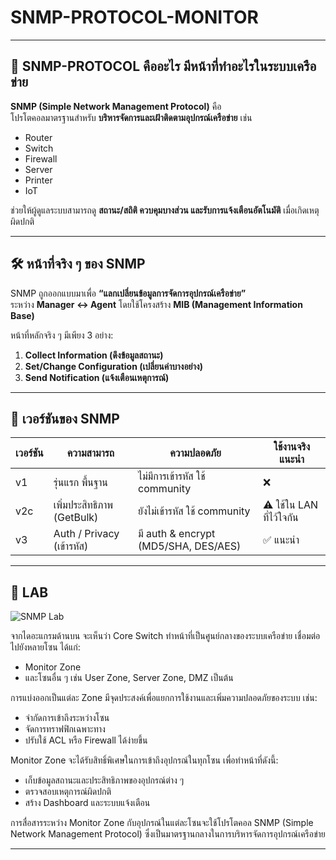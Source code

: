 # SNMP-PROTOCOL-MONITOR

---

## 📌 SNMP-PROTOCOL คืออะไร มีหน้าที่ทำอะไรในระบบเครือข่าย  

**SNMP (Simple Network Management Protocol)** คือ  
โปรโตคอลมาตรฐานสำหรับ **บริหารจัดการและเฝ้าติดตามอุปกรณ์เครือข่าย** เช่น  

- Router  
- Switch  
- Firewall  
- Server  
- Printer  
- IoT  

ช่วยให้ผู้ดูแลระบบสามารถดู **สถานะ/สถิติ ควบคุมบางส่วน และรับการแจ้งเตือนอัตโนมัติ** เมื่อเกิดเหตุผิดปกติ  

---

## 🛠️ หน้าที่จริง ๆ ของ SNMP  

SNMP ถูกออกแบบมาเพื่อ **“แลกเปลี่ยนข้อมูลการจัดการอุปกรณ์เครือข่าย”**  
ระหว่าง **Manager ↔ Agent** โดยใช้โครงสร้าง **MIB (Management Information Base)**  

หน้าที่หลักจริง ๆ มีเพียง 3 อย่าง:

1. **Collect Information (ดึงข้อมูลสถานะ)**  
2. **Set/Change Configuration (เปลี่ยนค่าบางอย่าง)**  
3. **Send Notification (แจ้งเตือนเหตุการณ์)**  

---

## 🔐 เวอร์ชันของ SNMP  

| เวอร์ชัน | ความสามารถ | ความปลอดภัย | ใช้งานจริงแนะนำ |
|----------|-------------|--------------|----------------|
| v1       | รุ่นแรก พื้นฐาน | ไม่มีการเข้ารหัส ใช้ community | ❌ |
| v2c      | เพิ่มประสิทธิภาพ (GetBulk) | ยังไม่เข้ารหัส ใช้ community | ⚠️ ใช้ใน LAN ที่ไว้ใจกัน |
| v3       | Auth / Privacy (เข้ารหัส) | มี auth & encrypt (MD5/SHA, DES/AES) | ✅ แนะนำ |

---

## 🧪 LAB  

![SNMP Lab](https://github.com/user-attachments/assets/7a668aad-a683-4c15-99f0-83169ff72bc8)

จากไดอะแกรมด้านบน จะเห็นว่า Core Switch ทำหน้าที่เป็นศูนย์กลางของระบบเครือข่าย เชื่อมต่อไปยังหลายโซน ได้แก่:

- Monitor Zone
- และโซนอื่น ๆ เช่น User Zone, Server Zone, DMZ เป็นต้น

การแบ่งออกเป็นแต่ละ Zone มีจุดประสงค์เพื่อแยกการใช้งานและเพิ่มความปลอดภัยของระบบ เช่น:
- จำกัดการเข้าถึงระหว่างโซน
- จัดการทราฟฟิกเฉพาะทาง
- ปรับใช้ ACL หรือ Firewall ได้ง่ายขึ้น

Monitor Zone จะได้รับสิทธิ์พิเศษในการเข้าถึงอุปกรณ์ในทุกโซน เพื่อทำหน้าที่ดังนี้:
- เก็บข้อมูลสถานะและประสิทธิภาพของอุปกรณ์ต่าง ๆ
- ตรวจสอบเหตุการณ์ผิดปกติ
- สร้าง Dashboard และระบบแจ้งเตือน

การสื่อสารระหว่าง Monitor Zone กับอุปกรณ์ในแต่ละโซนจะใช้โปรโตคอล SNMP (Simple Network Management Protocol) ซึ่งเป็นมาตรฐานกลางในการบริหารจัดการอุปกรณ์เครือข่าย

---

